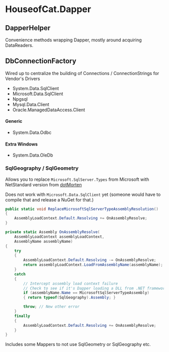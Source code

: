 # HouseofCat.Dapper

## DapperHelper
Convenience methods wrapping Dapper, mostly around acquiring DataReaders.

## DbConnectionFactory

Wired up to centralize the building of Connections / ConnectionStrings for Vendor's Drivers

 * System.Data.SqlClient
 * Microsoft.Data.SqlClient
 * Npgsql
 * Mysql.Data.Client
 * Oracle.ManagedDataAccess.Client

#### Generic

 * System.Data.Odbc

#### Extra Windows

 * System.Data.OleDb

### SqlGeography / SqlGeometry

Allows you to replace `Microsoft.SqlServer.Types` from Microsoft with NetStandard version from [dotMorten](https://github.com/dotMorten/Microsoft.SqlServer.Types)

Does not work with `Microsoft.Data.SqlClient` yet (someone would have to compile that and release a NuGet for that.)

```csharp
public static void ReplaceMicrosoftSqlServerTypeAssemblyResolution()
{
    AssemblyLoadContext.Default.Resolving += OnAssemblyResolve;
}

private static Assembly OnAssemblyResolve(
    AssemblyLoadContext assemblyLoadContext,
    AssemblyName assemblyName)
{
    try
    {
        AssemblyLoadContext.Default.Resolving -= OnAssemblyResolve;
        return assemblyLoadContext.LoadFromAssemblyName(assemblyName);
    }
    catch
    {
        // Intercept assembly load context failure
        // Check to see if it's Dapper loading a DLL from .NET framework.
        if (assemblyName.Name == MicrosoftSqlServerTypeAssembly)
        { return typeof(SqlGeography).Assembly; }

        throw; // New other error
    }
    finally
    {
        AssemblyLoadContext.Default.Resolving += OnAssemblyResolve;
    }
}
```

Includes some Mappers to not use SqlGeometry or SqlGeography etc.